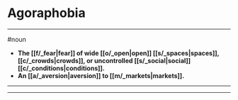 # Agoraphobia
---
#noun
- **The [[f/_fear|fear]] of wide [[o/_open|open]] [[s/_spaces|spaces]], [[c/_crowds|crowds]], or uncontrolled [[s/_social|social]] [[c/_conditions|conditions]].**
- **An [[a/_aversion|aversion]] to [[m/_markets|markets]].**
---
---
